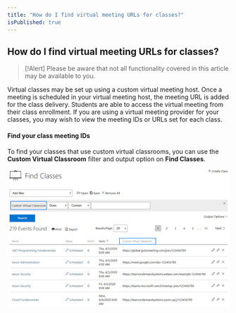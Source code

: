 ```yaml
---
title: "How do I find virtual meeting URLs for classes?"
isPublished: true
---
```


## How do I find virtual meeting URLs for classes?

> [!Alert] Please be aware that not all functionality covered in this article may be available to you.

Virtual classes may be set up using a custom virtual meeting host. Once a meeting is scheduled in your virtual meeting host, the meeting URL is added for the class delivery. Students are able to access the virtual meeting from their class enrollment. If you are using a virtual meeting provider for your classes, you may wish to view the meeting IDs or URLs set for each class. 

#### Find your class meeting IDs

To find your classes that use custom virtual classrooms, you can use the **Custom Virtual Classroom** filter and output option on **Find Classes**.

![](/tms/images/CVC_FindMeetingIDs.png)
